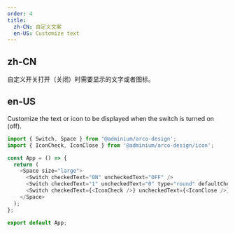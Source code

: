 ```yaml
---
order: 4
title:
  zh-CN: 自定义文案
  en-US: Customize text
---
```


## zh-CN

自定义开关打开（关闭）时需要显示的文字或者图标。

## en-US

Customize the text or icon to be displayed when the switch is turned on (off).

```js
import { Switch, Space } from '@adminium/arco-design';
import { IconCheck, IconClose } from '@adminium/arco-design/icon';

const App = () => {
  return (
    <Space size="large">
      <Switch checkedText="ON" uncheckedText="OFF" />
      <Switch checkedText="1" uncheckedText="0" type="round" defaultChecked />
      <Switch checkedText={<IconCheck />} uncheckedText={<IconClose />} defaultChecked />
    </Space>
  );
};

export default App;
```

